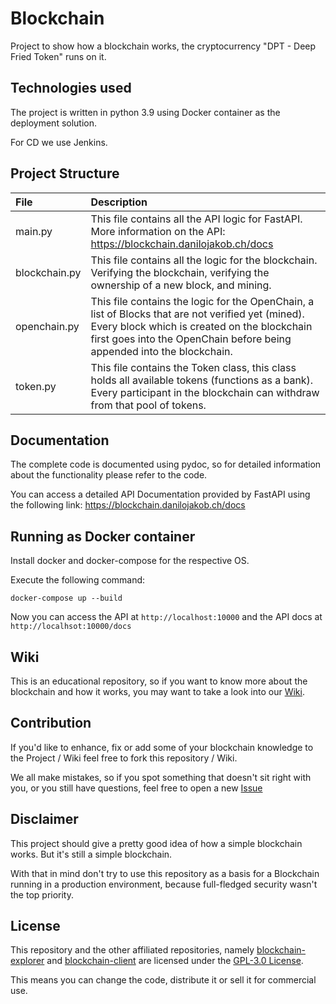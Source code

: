# Blockchain
Project to show how a blockchain works, the cryptocurrency "DPT - Deep Fried Token" runs on it.

## Technologies used

The project is written in python 3.9 using Docker container as the deployment solution.

For CD we use Jenkins.

## Project Structure

File | Description
:--- |:--- |
main.py | This file contains all the API logic for FastAPI. More information on the API: https://blockchain.danilojakob.ch/docs
blockchain.py | This file contains all the logic for the blockchain. Verifying the blockchain, verifying the ownership of a new block, and mining.
openchain.py | This file contains the logic for the OpenChain, a list of Blocks that are not verified yet (mined). Every block which is created on the blockchain first goes into the OpenChain before being appended into the blockchain.
token.py | This file contains the Token class, this class holds all available tokens (functions as a bank). Every participant in the blockchain can withdraw from that pool of tokens.

## Documentation

The complete code is documented using pydoc, so for detailed information about the functionality please refer to the code.

You can access a detailed API Documentation provided by FastAPI using the following link: https://blockchain.danilojakob.ch/docs


## Running as Docker container

Install docker and docker-compose for the respective OS.

Execute the following command:
```shell
docker-compose up --build
```
Now you can access the API at ``http://localhost:10000`` and the API docs at ``http://localhsot:10000/docs``

## Wiki

This is an educational repository, so if you want to know more about the blockchain and how it works, you may want to take a look into our [Wiki](https://github.com/CodeAmaterasu/blockchain/wiki/It's-all-about-the-blockchain).

## Contribution

If you'd like to enhance, fix or add some of your blockchain knowledge to the Project / Wiki feel free to fork this repository / Wiki.

We all make mistakes, so if you spot something that doesn't sit right with you, or you still have questions, feel free to open a new [Issue](https://github.com/CodeAmaterasu/blockchain/issues)

## Disclaimer

This project should give a pretty good idea of how a simple blockchain works. But it's still a simple blockchain.

With that in mind don't try to use this repository as a basis for a Blockchain running in a production environment, because full-fledged security wasn't the top priority.

## License

This repository and the other affiliated repositories, namely [blockchain-explorer](https://github.com/CodeAmaterasu/blockchain-explorer) and [blockchain-client](https://github.com/CodeAmaterasu/blockchain-client) are licensed under the [GPL-3.0 License](https://www.gnu.org/licenses/gpl-3.0.en.html).

This means you can change the code, distribute it or sell it for commercial use.
